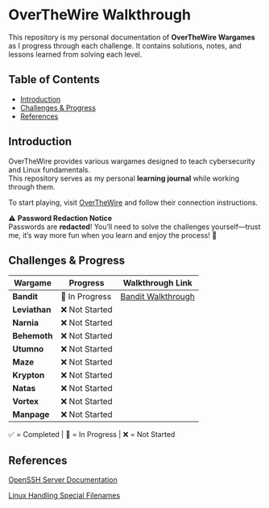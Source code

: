 # OverTheWire Walkthrough 

This repository is my personal documentation of **OverTheWire Wargames** as I progress through each challenge. It contains solutions, notes, and lessons learned from solving each level.

## Table of Contents

- [Introduction](#introduction)
- [Challenges & Progress](#challenges--progress)
- [References](#references)

## Introduction

OverTheWire provides various wargames designed to teach cybersecurity and Linux fundamentals.  
This repository serves as my personal **learning journal** while working through them.

To start playing, visit [OverTheWire](https://overthewire.org/wargames/) and follow their connection instructions.  

⚠️ **Password Redaction Notice**  
Passwords are **redacted**! You’ll need to solve the challenges yourself—trust me, it’s way more fun when you learn and enjoy the process! 🎉

## Challenges & Progress

|    Wargame    |      Progress    | Walkthrough Link               |
|---------------|------------------|--------------------------------|
| **Bandit**    | 🚧 In Progress   | [Bandit Walkthrough](bandit/)  |
| **Leviathan** | ❌ Not Started   |                                |
| **Narnia**    | ❌ Not Started   |                                |
| **Behemoth**  | ❌ Not Started   |                                |
| **Utumno**    | ❌ Not Started   |                                |
| **Maze**      | ❌ Not Started   |                                | 
| **Krypton**   | ❌ Not Started   |                                |
| **Natas**     | ❌ Not Started   |                                |
| **Vortex**    | ❌ Not Started   |                                |
| **Manpage**   | ❌ Not Started   |                                |

✅ = Completed  | 🚧 = In Progress | ❌ = Not Started  

## References
[OpenSSH Server Documentation](https://ubuntu.com/server/docs/openssh-server)

[Linux Handling Special Filenames](https://medium.com/@.Qubit/how-to-create-open-find-remove-dashed-filename-in-linux-27ee297d1740)
